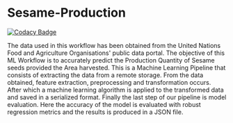 # Sesame-Production
[![Codacy Badge](https://api.codacy.com/project/badge/Grade/4db1cb9e961d4516b4c65b086d18a8c6)](https://app.codacy.com/gh/ahmed14-cell/sesame-production?utm_source=github.com&utm_medium=referral&utm_content=ahmed14-cell/sesame-production&utm_campaign=Badge_Grade)

The data used in this workflow has been obtained from the United Nations
Food and Agriculture Organisations' public data portal. The objective of
this ML Workflow is to accurately predict the Production Quantity of
Sesame seeds provided the Area harvested.
This is a Machine Learning Pipeline that consists of extracting the data from
a remote storage. From the data obtained, feature extraction, preprocessing and
transformation occurs. After which a machine learning algorithm is applied to
the transformed data and saved in a serialized format. Finally the last step of
our pipeline is model evaluation. Here the accuracy of the model is evaluated
with robust regression metrics and the results is produced in a JSON file.
